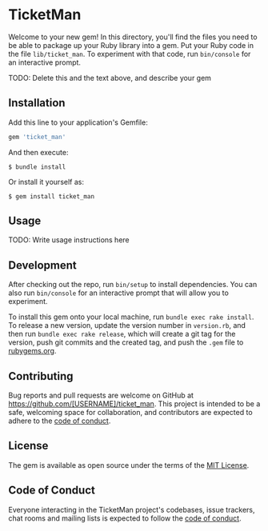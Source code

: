 # TicketMan

Welcome to your new gem! In this directory, you'll find the files you need to be able to package up your Ruby library into a gem. Put your Ruby code in the file `lib/ticket_man`. To experiment with that code, run `bin/console` for an interactive prompt.

TODO: Delete this and the text above, and describe your gem

## Installation

Add this line to your application's Gemfile:

```ruby
gem 'ticket_man'
```

And then execute:

    $ bundle install

Or install it yourself as:

    $ gem install ticket_man

## Usage

TODO: Write usage instructions here

## Development

After checking out the repo, run `bin/setup` to install dependencies. You can also run `bin/console` for an interactive prompt that will allow you to experiment.

To install this gem onto your local machine, run `bundle exec rake install`. To release a new version, update the version number in `version.rb`, and then run `bundle exec rake release`, which will create a git tag for the version, push git commits and the created tag, and push the `.gem` file to [rubygems.org](https://rubygems.org).

## Contributing

Bug reports and pull requests are welcome on GitHub at https://github.com/[USERNAME]/ticket_man. This project is intended to be a safe, welcoming space for collaboration, and contributors are expected to adhere to the [code of conduct](https://github.com/[USERNAME]/ticket_man/blob/master/CODE_OF_CONDUCT.md).

## License

The gem is available as open source under the terms of the [MIT License](https://opensource.org/licenses/MIT).

## Code of Conduct

Everyone interacting in the TicketMan project's codebases, issue trackers, chat rooms and mailing lists is expected to follow the [code of conduct](https://github.com/[USERNAME]/ticket_man/blob/master/CODE_OF_CONDUCT.md).
